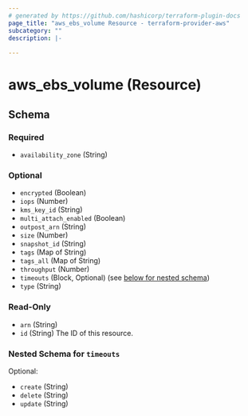 ```yaml
---
# generated by https://github.com/hashicorp/terraform-plugin-docs
page_title: "aws_ebs_volume Resource - terraform-provider-aws"
subcategory: ""
description: |-
  
---
```


# aws_ebs_volume (Resource)





<!-- schema generated by tfplugindocs -->
## Schema

### Required

- `availability_zone` (String)

### Optional

- `encrypted` (Boolean)
- `iops` (Number)
- `kms_key_id` (String)
- `multi_attach_enabled` (Boolean)
- `outpost_arn` (String)
- `size` (Number)
- `snapshot_id` (String)
- `tags` (Map of String)
- `tags_all` (Map of String)
- `throughput` (Number)
- `timeouts` (Block, Optional) (see [below for nested schema](#nestedblock--timeouts))
- `type` (String)

### Read-Only

- `arn` (String)
- `id` (String) The ID of this resource.

<a id="nestedblock--timeouts"></a>
### Nested Schema for `timeouts`

Optional:

- `create` (String)
- `delete` (String)
- `update` (String)

